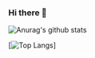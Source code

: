 ### Hi there 👋

![Anurag's github stats](https://github-readme-stats.vercel.app/api?username=Olivier21200)

[![Top Langs](https://github-readme-stats.vercel.app/api/top-langs/?username=Olivier21200)]

<!--
**Olivier21200/Olivier21200** is a ✨ _special_ ✨ repository because its `README.md` (this file) appears on your GitHub profile.

Here are some ideas to get you started:

- 🔭 I’m currently working on ...
- 🌱 I’m currently learning ...
- 👯 I’m looking to collaborate on ...
- 🤔 I’m looking for help with ...
- 💬 Ask me about ...
- 📫 How to reach me: ...
- 😄 Pronouns: ...
- ⚡ Fun fact: ...





